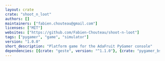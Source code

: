 ```yaml
---
layout: crate
crate: "shoot_n_loot"
authors: []
maintainers: ["fabien.chouteau@gmail.com"]
licenses: ["MIT"]
websites: ["https://github.com/Fabien-Chouteau/shoot-n-loot"]
tags: ["pygamer", "game", "simulator"]
version: "1.0.0"
short_description: "Platform game for the AdaFruit PyGamer console"
dependencies: [{crate: "geste", version: "^1.1.0"}, {crate: "pygamer_bsp", version: "~1.0.0"}, {crate: "pygamer_simulator", version: "~1.0.0"}, {crate: "virtapu", version: "~0.2.0"}]
---
```



